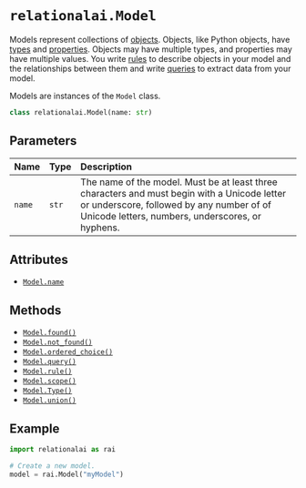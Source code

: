 <!-- markdownlint-disable MD024 -->

# `relationalai.Model`

Models represent collections of [objects](../Instance/README.md).
Objects, like Python objects, have [types](../Type/README.md) and [properties](./InstanceProperty.md).
Objects may have multiple types, and properties may have multiple values.
You write [rules](../Model/rule.md) to describe objects in your model and the relationships between them
and write [queries](../Model/query.md) to extract data from your model.

Models are instances of the `Model` class.

```python
class relationalai.Model(name: str)
```

## Parameters

| Name | Type | Description |
| :--- | :--- | :------ |
| `name` | `str` | The name of the model. Must be at least three characters and must begin with a Unicode letter or underscore, followed by any number of of Unicode letters, numbers, underscores, or hyphens. |

## Attributes

- [`Model.name`](./name.md)

## Methods

- [`Model.found()`](./found.md)
- [`Model.not_found()`](./not_found.md)
- [`Model.ordered_choice()`](./ordered_choice.md)
- [`Model.query()`](./query.md)
- [`Model.rule()`](./rule.md)
- [`Model.scope()`](./scope.md)
- [`Model.Type()`](./Type.md)
- [`Model.union()`](./union.md)

## Example

```python
import relationalai as rai

# Create a new model.
model = rai.Model("myModel")
```
